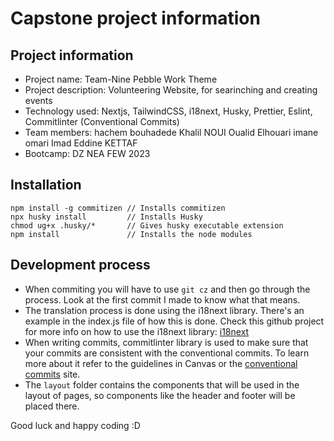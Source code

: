 # Capstone project information

## Project information

-   Project name: Team-Nine Pebble Work Theme
-   Project description: Volunteering Website, for searinching and creating events
-   Technology used: Nextjs, TailwindCSS, i18next, Husky, Prettier, Eslint, Commitlinter (Conventional Commits)
-   Team members: hachem bouhadede
    Khalil NOUI
    Oualid Elhouari
    imane omari
    Imad Eddine KETTAF
-   Bootcamp: DZ NEA FEW 2023

## Installation

```shell
npm install -g commitizen // Installs commitizen
npx husky install         // Installs Husky
chmod ug+x .husky/*       // Gives husky executable extension
npm install               // Installs the node modules
```

## Development process

-   When commiting you will have to use `git cz` and then go through the process. Look at the first commit I made to know what that means.
-   The translation process is done using the i18next library. There's an example in the index.js file of how this is done. Check this github project for more info on how to use the i18next library: [i18next](https://github.com/i18next/next-i18next)
-   When writing commits, commitlinter library is used to make sure that your commits are consistent with the conventional commits. To learn more about it refer to the guidelines in Canvas or the [conventional commits](https://www.conventionalcommits.org/en/v1.0.0/#summary) site.
-   The `layout` folder contains the components that will be used in the layout of pages, so components like the header and footer will be placed there.

Good luck and happy coding :D
